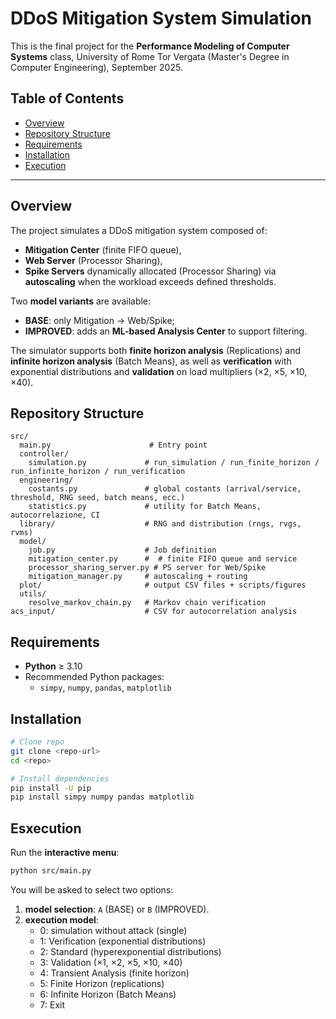 # DDoS Mitigation System Simulation

This is the final project for the **Performance Modeling of Computer Systems** class, University of Rome Tor Vergata (Master's Degree in Computer Engineering), September 2025.

## Table of Contents

- [Overview](#overview)
- [Repository Structure](#repository-structure)
- [Requirements](#requirements)
- [Installation](#installation)
- [Execution](#execution)

---

## Overview

The project simulates a DDoS mitigation system composed of:

- **Mitigation Center** (finite FIFO queue),
- **Web Server** (Processor Sharing),
- **Spike Servers** dynamically allocated (Processor Sharing) via **autoscaling** when the workload exceeds defined thresholds.

Two **model variants** are available:

- **BASE**: only Mitigation → Web/Spike;
- **IMPROVED**: adds an **ML-based Analysis Center** to support filtering.

The simulator supports both **finite horizon analysis** (Replications) and **infinite horizon analysis** (Batch Means), as well as **verification** with exponential distributions and **validation** on load multipliers (×2, ×5, ×10, ×40).

## Repository Structure

```
src/
  main.py                      # Entry point 
  controller/
    simulation.py             # run_simulation / run_finite_horizon / run_infinite_horizon / run_verification
  engineering/
    costants.py               # global costants (arrival/service, threshold, RNG seed, batch means, ecc.)
    statistics.py             # utility for Batch Means, autocorrelazione, CI
  library/                    # RNG and distribution (rngs, rvgs, rvms)
  model/
    job.py                    # Job definition
    mitigation_center.py      #  # finite FIFO queue and service
    processor_sharing_server.py # PS server for Web/Spike
    mitigation_manager.py     # autoscaling + routing
  plot/                       # output CSV files + scripts/figures
  utils/
    resolve_markov_chain.py   # Markov chain verification
acs_input/                    # CSV for autocorrelation analysis
```

## Requirements

- **Python** ≥ 3.10
- Recommended Python packages:
  - `simpy`, `numpy`, `pandas`, `matplotlib`

## Installation

```bash
# Clone repo
git clone <repo-url>
cd <repo>

# Install dependencies
pip install -U pip
pip install simpy numpy pandas matplotlib
```

## Esxecution

Run the **interactive menu**:

```bash
python src/main.py
```

You will be asked to select two options:

1. **model selection**: `A` (BASE) or `B` (IMPROVED).
2. **execution model**:
   - 0: simulation without attack (single)
   - 1: Verification (exponential distributions)
   - 2: Standard (hyperexponential distributions)
   - 3: Validation (×1, ×2, ×5, ×10, ×40)
   - 4: Transient Analysis (finite horizon)
   - 5: Finite Horizon (replications)
   - 6: Infinite Horizon (Batch Means)
   - 7: Exit
